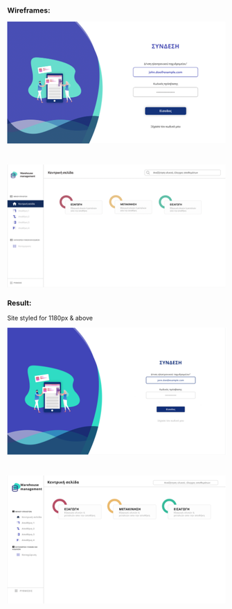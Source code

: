 ### Wireframes:

![Login Page](src/assets/readme/wireframe-login.png)

<br />

![Main Page](src/assets/readme/wireframe-mainpage.png)

### Result:
Site styled for 1180px & above

![Login Page](src/assets/readme/login.png)

<br />

![Main Page](src/assets/readme/mainpage.png)